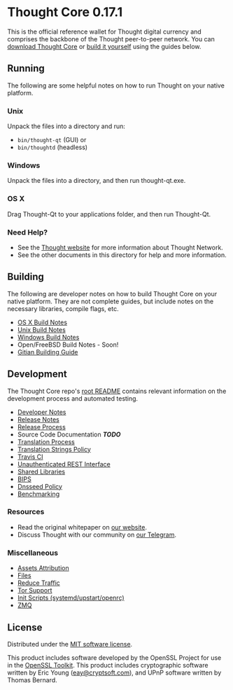 Thought Core 0.17.1
=====================

This is the official reference wallet for Thought digital currency and
comprises the backbone of the Thought peer-to-peer network. You can [download
Thought Core](https://github.com/thoughtnetwork/thought/releases) or [build it
yourself](#building) using the guides below.

Running
---------------------
The following are some helpful notes on how to run Thought on your native platform.

### Unix

Unpack the files into a directory and run:

- `bin/thought-qt` (GUI) or
- `bin/thoughtd` (headless)

### Windows

Unpack the files into a directory, and then run thought-qt.exe.

### OS X

Drag Thought-Qt to your applications folder, and then run Thought-Qt.

### Need Help?

* See the [Thought website](https://thought.live) for more information about
Thought Network.
* See the other documents in this directory for help and more information.

Building
---------------------
The following are developer notes on how to build Thought Core on your native
platform. They are not complete guides, but include notes on the necessary
libraries, compile flags, etc.

- [OS X Build Notes](build-osx.md)
- [Unix Build Notes](build-unix.md)
- [Windows Build Notes](build-windows.md)
- Open/FreeBSD Build Notes - Soon!
- [Gitian Building Guide](gitian-building.md)

Development
---------------------
The Thought Core repo's [root README](/README.md) contains relevant information on the development process and automated testing.

- [Developer Notes](developer-notes.md)
- [Release Notes](release-notes.md)
- [Release Process](release-process.md)
- Source Code Documentation ***TODO***
- [Translation Process](translation_process.md)
- [Translation Strings Policy](translation_strings_policy.md)
- [Travis CI](travis-ci.md)
- [Unauthenticated REST Interface](REST-interface.md)
- [Shared Libraries](shared-libraries.md)
- [BIPS](bips.md)
- [Dnsseed Policy](dnsseed-policy.md)
- [Benchmarking](benchmarking.md)

### Resources
* Read the original whitepaper on [our website](https://thought.live).
* Discuss Thought with our community on [our Telegram](https://t.me/ThoughtAI).

### Miscellaneous
- [Assets Attribution](assets-attribution.md)
- [Files](files.md)
- [Reduce Traffic](reduce-traffic.md)
- [Tor Support](tor.md)
- [Init Scripts (systemd/upstart/openrc)](init.md)
- [ZMQ](zmq.md)

License
---------------------
Distributed under the [MIT software license](/COPYING).

This product includes software developed by the OpenSSL Project for use in the
[OpenSSL Toolkit](https://www.openssl.org/). This product includes
cryptographic software written by Eric Young
([eay@cryptsoft.com](mailto:eay@cryptsoft.com)), and UPnP software written by
Thomas Bernard.

